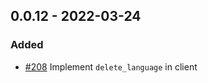 ## 0.0.12 - 2022-03-24
### Added
* [#208](https://github.com/edgarrmondragon/citric/pull/208) Implement `delete_language` in client
